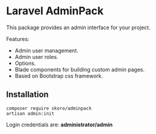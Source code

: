Laravel AdminPack
=================

This package provides an admin interface for your project.

Features:
- Admin user management.
- Admin user roles.
- Options.
- Blade components for building custom admin pages.
- Based on Bootstrap css framework.

## Installation

```
composer require skoro/adminpack
artisan admin:init
```

Login credentials are: **administrator/admin**
